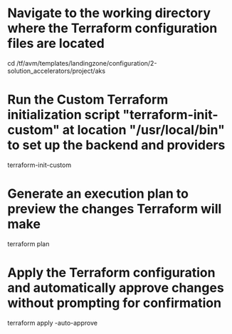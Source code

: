# Navigate to the working directory where the Terraform configuration files are located
cd /tf/avm/templates/landingzone/configuration/2-solution_accelerators/project/aks

# Run the Custom Terraform initialization script "terraform-init-custom" at location "/usr/local/bin" to set up the backend and providers
terraform-init-custom

# Generate an execution plan to preview the changes Terraform will make
terraform plan

# Apply the Terraform configuration and automatically approve changes without prompting for confirmation
terraform apply -auto-approve